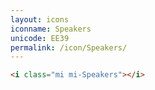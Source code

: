 ```yaml
---
layout: icons
iconname: Speakers
unicode: EE39
permalink: /icon/Speakers/
---
```


``` html
<i class="mi mi-Speakers"></i>
```
